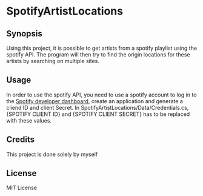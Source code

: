# SpotifyArtistLocations

## Synopsis

Using this project, it is possible to get artists from a spotify playlist using the spotify API. The program will then try to find the origin locations for these artists by searching on multiple sites.

## Usage

In order to use the spotify API, you need to use a spotify account to log in to the [Spotify developer dashboard](https://developer.spotify.com/dashboard/applications "Spotify developer dashboard"), create an application and generate a cliend ID and client Secret. In SpotifyArtistLocations/Data/Credentials.cs, {SPOTIFY CLIENT ID} and {SPOTIFY CLIENT SECRET} has to be replaced with these values.

## Credits

This project is done solely by myself

## License

MIT License

